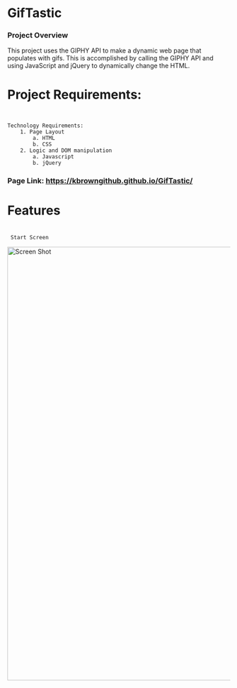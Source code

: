 # GifTastic

### Project Overview

This project uses the GIPHY API to make a dynamic web page that populates with gifs. This is accomplished by calling the GIPHY API and using JavaScript and jQuery to dynamically change the HTML.

# Project Requirements:
```


Technology Requirements:
    1. Page Layout
        a. HTML
        b. CSS
    2. Logic and DOM manipulation
        a. Javascript
        b. jQuery
```
 
 ### Page Link: https://kbrowngithub.github.io/GifTastic/
 
 # Features
 #####
```
 
 Start Screen

 ```
 <img width="977" alt="Screen Shot" src="assets/images/SomeScreen.PNG">